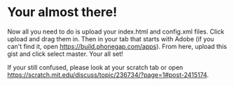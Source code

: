 # Your almost there!
Now all you need to do is upload your index.html and config.xml files.  Click upload and drag them in.  Then in your tab that starts with Adobe (if you can't find it, open https://build.phonegap.com/apps).  From here, upload this gist and click select master.  Your all set!

If your still confused, please look at your scratch tab or open https://scratch.mit.edu/discuss/topic/236734/?page=1#post-2415174.
